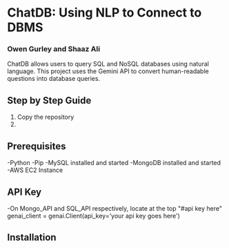 # ChatDB: Using NLP to Connect to DBMS  
### Owen Gurley and Shaaz Ali
ChatDB allows users to query SQL and NoSQL databases using natural language. This project uses the Gemini API to convert human-readable questions into database queries.

## Step by Step Guide
1. Copy the repository 
2. 

## Prerequisites
-Python
-Pip
-MySQL installed and started
-MongoDB installed and started
-AWS EC2 Instance 

## API Key
-On Mongo_API and SQL_API respectively, locate at the top "#api key here"
genai_client = genai.Client(api_key='your api key goes here')


## Installation
